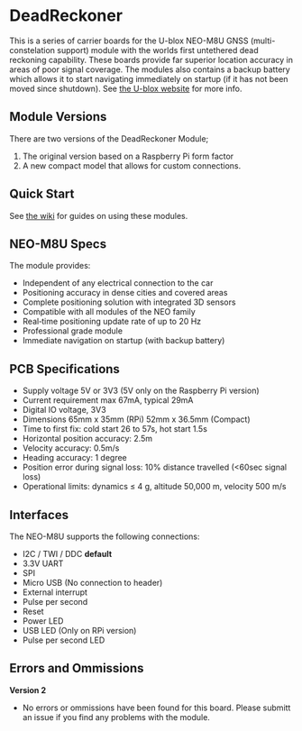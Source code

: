 # DeadReckoner
This is a series of carrier boards for the U-blox NEO-M8U GNSS (multi-constelation support) module with the worlds first untethered dead reckoning capability. These boards provide far superior location accuracy in areas of poor signal coverage. The modules also contains a backup battery which allows it to start navigating immediately on startup (if it has not been moved since shutdown).
See [the U-blox website](https://www.u-blox.com/en/product/neo-m8u-module) for more info.

## Module Versions
There are two versions of the DeadReckoner Module;
1. The original version based on a Raspberry Pi form factor
2. A new compact model that allows for custom connections.

## Quick Start
See [the wiki](https://github.com/dalymople/DeadReckoner/wiki) for guides on using these modules.

## NEO-M8U Specs
The module provides:
- Independent of any electrical connection to the car
- Positioning accuracy in dense cities and covered areas
- Complete positioning solution with integrated 3D sensors
- Compatible with all modules of the NEO family
- Real‑time positioning update rate of up to 20 Hz
- Professional grade module
- Immediate navigation on startup (with backup battery)

## PCB Specifications
- Supply voltage 5V or 3V3 (5V only on the Raspberry Pi version)
- Current requirement max 67mA, typical 29mA
- Digital IO voltage, 3V3
- Dimensions 65mm x 35mm (RPi) 52mm x 36.5mm (Compact)
- Time to first fix: cold start 26 to 57s, hot start 1.5s
- Horizontal position accuracy: 2.5m
- Velocity accuracy: 0.5m/s
- Heading accuracy: 1 degree
- Position error during signal loss: 10% distance travelled (<60sec signal loss)
- Operational limits: dynamics ≤ 4 g, altitude 50,000 m, velocity 500 m/s

## Interfaces
The NEO-M8U supports the following connections:
- I2C / TWI / DDC **default**
- 3.3V UART
- SPI
- Micro USB (No connection to header)
- External interrupt
- Pulse per second
- Reset
- Power LED
- USB LED (Only on RPi version)
- Pulse per second LED

## Errors and Ommissions
**Version 2**
- No errors or ommissions have been found for this board. Please submitt an issue if you find any problems with the module.
